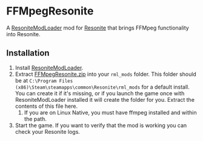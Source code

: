 #  FFMpegResonite

A [ResoniteModLoader](https://github.com/resonite-modding-group/ResoniteModLoader) mod for [Resonite](https://resonite.com/) that brings FFMpeg functionality into Resonite.

## Installation
1. Install [ResoniteModLoader](https://github.com/resonite-modding-group/ResoniteModLoader).
2. Extract [FFMpegResonite.zip](https://github.com/dfgHiatus/FFMpegResonite/releases/latest) into your `rml_mods` folder. This folder should be at `C:\Program Files (x86)\Steam\steamapps\common\Resonite\rml_mods` for a default install. You can create it if it's missing, or if you launch the game once with ResoniteModLoader installed it will create the folder for you. Extract the contents of this file here.
   1. If you are on Linux Native, you must have ffmpeg installed and within the path.
3. Start the game. If you want to verify that the mod is working you can check your Resonite logs.
